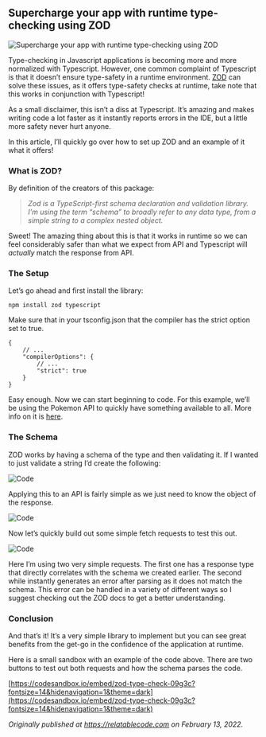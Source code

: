 ## Supercharge your app with runtime type-checking using ZOD


![Supercharge your app with runtime type-checking using ZOD](https://cdn.hashnode.com/res/hashnode/image/upload/v1651103068400/wCrFnBb3m.png)

Type-checking in Javascript applications is becoming more and more normalized with Typescript. However, one common complaint of Typescript is that it doesn’t ensure type-safety in a runtime environment. [ZOD](https://github.com/colinhacks/zod) can solve these issues, as it offers type-safety checks at runtime, take note that this works in conjunction with Typescript!

As a small disclaimer, this isn’t a diss at Typescript. It’s amazing and makes writing code a lot faster as it instantly reports errors in the IDE, but a little more safety never hurt anyone.

In this article, I’ll quickly go over how to set up ZOD and an example of it what it offers!

### What is ZOD?

By definition of the creators of this package:

> _Zod is a TypeScript-first schema declaration and validation library. I’m using the term “schema” to broadly refer to any data type, from a simple_ _string to a complex nested object._

Sweet! The amazing thing about this is that it works in runtime so we can feel considerably safer than what we expect from API and Typescript will _actually_ match the response from API.

### The Setup

Let’s go ahead and first install the library:

```
npm install zod typescript
```

Make sure that in your tsconfig.json that the compiler has the strict option set to true.

```
{ 
    // ... 
    "compilerOptions": { 
        // ... 
        "strict": true 
    } 
}
```

Easy enough. Now we can start beginning to code. For this example, we’ll be using the Pokemon API to quickly have something available to all. More info on it is [here](https://pokeapi.co/).

### The Schema

ZOD works by having a schema of the type and then validating it. If I wanted to just validate a string I’d create the following:

![Code](https://cdn.hashnode.com/res/hashnode/image/upload/v1644766887907/ukO3lK-Jc.png)

Applying this to an API is fairly simple as we just need to know the object of the response.

![Code](https://cdn.hashnode.com/res/hashnode/image/upload/v1644766889763/8PnrC46MY.png)

Now let’s quickly build out some simple fetch requests to test this out.

![Code](https://cdn.hashnode.com/res/hashnode/image/upload/v1644766891403/wEa-PSEUo.png)

Here I’m using two very simple requests. The first one has a response type that directly correlates with the schema we created earlier. The second while instantly generates an error after parsing as it does not match the schema. This error can be handled in a variety of different ways so I suggest checking out the ZOD docs to get a better understanding.

### Conclusion

And that’s it! It’s a very simple library to implement but you can see great benefits from the get-go in the confidence of the application at runtime.

Here is a small sandbox with an example of the code above. There are two buttons to test out both requests and how the schema parses the code.

[https://codesandbox.io/embed/zod-type-check-09g3c?fontsize=14&hidenavigation=1&theme=dark](https://codesandbox.io/embed/zod-type-check-09g3c?fontsize=14&hidenavigation=1&theme=dark)

_Originally published at_ [_https://relatablecode.com_](https://relatablecode.com/supercharge-your-app-with-runtime-type-checking-using-zod/) _on February 13, 2022._